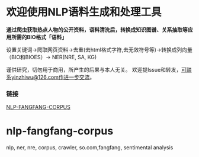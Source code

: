 # 欢迎使用NLP语料生成和处理工具

**通过爬虫获取热点人物的公开资料，语料清洗后，转换成知识图谱、关系抽取等应用所需的BIO格式「语料」**

设置关键词->爬取网页资料->去重(去html格式字符,去无效符号等)->转换成列向量（BIO和BIOES）-> NER(NRE, SA, KG)

谨供研究，切勿用于商用，所产生的后果与本人无关。
欢迎提Issue和转发，可联系yinzhiwu@126.com作进一步交流。

### 链接
[NLP-FANGFANG-CORPUS](https://github.com/jackyin68/nlp-fangfang-corpus)



# nlp-fangfang-corpus
nlp, ner, nre, corpus, crawler, so.com,fangfang, sentimental analysis
